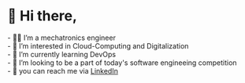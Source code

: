 <h1>👋 Hi there,</h1>
  - 👨‍💻 I’m a mechatronics engineer <br>
  - 👀 I’m interested in Cloud-Computing and Digitalization <br>
  - 📖 I’m currently learning DevOps <br>
  - 🌱 I’m looking to be a part of today's software engineeing competition <br>
  - 💬 you can reach me via <a href="linkedin.com/in/alaa-osman-1a750b181">LinkedIn</a> <br>


<!---
AlaaFarouck/AlaaFarouck is a ✨ special ✨ repository because its `README.md` (this file) appears on your GitHub profile.
You can click the Preview link to take a look at your changes.
--->
